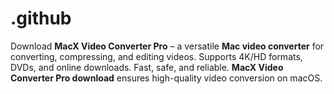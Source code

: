 # .github
Download **MacX Video Converter Pro** – a versatile **Mac video converter** for converting, compressing, and editing videos. Supports 4K/HD formats, DVDs, and online downloads. Fast, safe, and reliable. **MacX Video Converter Pro download** ensures high-quality video conversion on macOS.  
